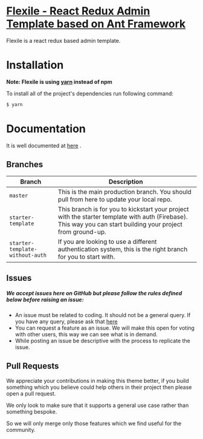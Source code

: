 # [Flexile - React Redux Admin Template based on Ant Framework](https://themeforest.net/item/flexile-react-redux-admin-template/22277962?s_rank=1 "Flexile")
Flexile is a react redux based admin template. 

# Installation

**Note: Flexile is using [yarn](https://yarnpkg.com/en/docs/install) instead of npm**

To install all of the project's dependencies run following command:

```bash
$ yarn
```

# Documentation

It is well documented at [here](http://docs.g-axon.com/flexile/ "Documentation") .

## Branches

| Branch                           | Description   |
| -------------------------------- | ------------- |
| `master`                         | This is the main production branch. You should pull from here to update your local repo. |
| `starter-template`               | This branch is for you to kickstart your project with the starter template with auth (Firebase). This way you can start building your project from ground-up. |
| `starter-template-without-auth`  | If you are looking to use a different authentication system, this is the right branch for you to start with. |

## Issues
##### We accept issues here on GitHub but please follow the rules defined below before raising an issue:

* An issue must be related to coding. It should not be a general query. If you have any query, please ask that [here](https://themeforest.net/item/flexile-react-redux-admin-template/22277962/support "Support for Flexile")
* You can request a feature as an issue. We will make this open for voting with other users, this way we can see what is in demand.
* While posting an issue be descriptive with the process to replicate the issue.

## Pull Requests

We appreciate your contributions in making this theme better, if you build something which you believe could help others in their project then please open a pull request.

We only look to make sure that it supports a general use case rather than something bespoke.

So we will only merge only those features which we find useful for the community.
